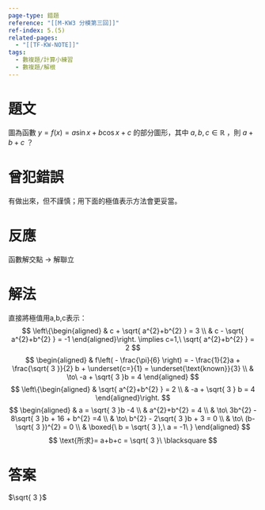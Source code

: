 ```yaml
---
page-type: 錯題
reference: "[[M-KW3 分模第三回]]"
ref-index: 5.(5)
related-pages:
  - "[[TF-KW-NOTE]]"
tags:
  - 數複題/計算小練習
  - 數複題/解根
---
```

# 題文
圖為函數 $y =f(x) = a\sin x+b\cos x+c$ 的部分圖形，其中 $a,b,c \in\mathbb{R}$ ，則 $a+b+c$ ？
# 曾犯錯誤
有做出來，但不謹慎；用下面的極值表示方法會更妥當。
# 反應
函數解交點 -> 解聯立
# 解法
直接將極值用a,b,c表示：
$$
\left\{\begin{aligned}
 & c + \sqrt{ a^{2}+b^{2} } = 3 \\
 & c - \sqrt{ a^{2}+b^{2} } = -1
\end{aligned}\right. \implies c=1,\ \sqrt{ a^{2}+b^{2} } = 2
$$
$$
\begin{aligned}
 & f\left( - \frac{\pi}{6} \right) = - \frac{1}{2}a + \frac{\sqrt{ 3 }}{2} b + \underset{c=}{1} = \underset{\text{known}}{3}  \\
 & \to\ -a + \sqrt{ 3 }b = 4
\end{aligned}
$$
$$
\left\{\begin{aligned}
 & \sqrt{ a^{2}+b^{2} } = 2 \\
 & -a + \sqrt{ 3 } b = 4
\end{aligned}\right.
$$
$$
\begin{aligned}  & a = \sqrt{ 3 }b -4 \\
 & a^{2}+b^{2} = 4 \\
 & \to\ 3b^{2} - 8\sqrt{ 3 }b + 16 + b^{2} =4 \\
 & \to\ b^{2} - 2\sqrt{ 3 }b + 3 = 0 \\
 & \to\ (b-\sqrt{ 3 })^{2} = 0 \\
 & \boxed{\ b = \sqrt{ 3 },\ a = -1\ }
\end{aligned}
$$
$$
\text{所求}= a+b+c = \sqrt{ 3 }\ \blacksquare
$$
# 答案
$\sqrt{ 3 }$